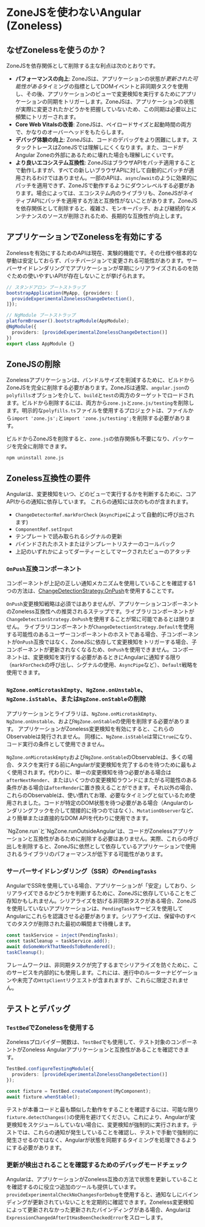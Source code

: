 # ZoneJSを使わないAngular (Zoneless)

## なぜZonelessを使うのか？

ZoneJSを依存関係として削除する主な利点は次のとおりです。

- **パフォーマンスの向上**: ZoneJSは、アプリケーションの状態が*更新された可能性がある*タイミングの指標としてDOMイベントと非同期タスクを使用し、その後、アプリケーションのビューで変更検知を実行するためにアプリケーションの同期をトリガーします。ZoneJSは、アプリケーションの状態が実際に変更されたかどうかを把握していないため、この同期は必要以上に頻繁にトリガーされます。
- **Core Web Vitalsの改善**: ZoneJSは、ペイロードサイズと起動時間の両方で、かなりのオーバーヘッドをもたらします。
- **デバッグ体験の向上**: ZoneJSは、コードのデバッグをより困難にします。スタックトレースはZoneJSでは理解しにくくなります。また、コードがAngular Zoneの外部にあるために壊れた場合も理解しにくいです。
- **より良いエコシステム互換性**: ZoneJSはブラウザAPIをパッチ適用することで動作しますが、すべての新しいブラウザAPIに対して自動的にパッチが適用されるわけではありません。一部のAPIは、`async`/`await`のように効果的にパッチを適用できず、ZoneJSで動作するようにダウンレベルする必要があります。場合によっては、エコシステム内のライブラリも、ZoneJSがネイティブAPIにパッチを適用する方法と互換性がないことがあります。ZoneJSを依存関係として削除すると、複雑さ、モンキーパッチ、および継続的なメンテナンスのソースが削除されるため、長期的な互換性が向上します。

## アプリケーションでZonelessを有効にする

Zonelessを有効にするためのAPIは現在、実験的機能です。その仕様や根本的な挙動は安定しておらず、パッチバージョンで変更される可能性があります。サーバーサイドレンダリングでアプリケーションが早期にシリアライズされるのを防ぐための使いやすいAPIが存在しないことが挙げられます。

```typescript
// スタンドアロン ブートストラップ
bootstrapApplication(MyApp, {providers: [
  provideExperimentalZonelessChangeDetection(),
]});

// NgModule ブートストラップ
platformBrowser().bootstrapModule(AppModule);
@NgModule({
  providers: [provideExperimentalZonelessChangeDetection()]
})
export class AppModule {}
```

## ZoneJSの削除

Zonelessアプリケーションは、バンドルサイズを削減するために、ビルドからZoneJSを完全に削除する必要があります。ZoneJSは通常、`angular.json`の`polyfills`オプションを介して、`build`と`test`の両方のターゲットでロードされます。ビルドから削除するには、両方から`zone.js`と`zone.js/testing`を削除します。明示的な`polyfills.ts`ファイルを使用するプロジェクトは、ファイルから`import 'zone.js';`と`import 'zone.js/testing';`を削除する必要があります。

ビルドからZoneJSを削除すると、`zone.js`の依存関係も不要になり、パッケージを完全に削除できます。

```shell
npm uninstall zone.js
```

## Zoneless互換性の要件

Angularは、変更検知をいつ、どのビューで実行するかを判断するために、コアAPIからの通知に依存しています。
これらの通知には次のものが含まれます。

- `ChangeDetectorRef.markForCheck` (`AsyncPipe`によって自動的に呼び出されます)
- `ComponentRef.setInput`
- テンプレートで読み取られるシグナルの更新
- バインドされたホストまたはテンプレートリスナーのコールバック
- 上記のいずれかによってダーティーとしてマークされたビューのアタッチ

### `OnPush`互換コンポーネント

コンポーネントが上記の正しい通知メカニズムを使用していることを確認する1つの方法は、[ChangeDetectionStrategy.OnPush](/best-practices/skipping-subtrees#using-onpush)を使用することです。

`OnPush`変更検知戦略は必須ではありませんが、アプリケーションコンポーネントのZoneless互換性への推奨されるステップです。ライブラリコンポーネントが`ChangeDetectionStrategy.OnPush`を使用することが常に可能であるとは限りません。
ライブラリコンポーネントが`ChangeDetectionStrategy.Default`を使用する可能性のあるユーザーコンポーネントのホストである場合、子コンポーネントが`OnPush`互換ではなく、ZoneJSに依存して変更検知をトリガーする場合、子コンポーネントが更新されなくなるため、`OnPush`を使用できません。コンポーネントは、変更検知を実行する必要があるときにAngularに通知する限り（`markForCheck`の呼び出し、シグナルの使用、`AsyncPipe`など）、`Default`戦略を使用できます。

### `NgZone.onMicrotaskEmpty`、`NgZone.onUnstable`、`NgZone.isStable`、または`NgZone.onStable`の削除

アプリケーションとライブラリは、`NgZone.onMicrotaskEmpty`、`NgZone.onUnstable`、および`NgZone.onStable`の使用を削除する必要があります。
アプリケーションがZoneless変更検知を有効にすると、これらのObservableは発行されません。
同様に、`NgZone.isStable`は常に`true`になり、コード実行の条件として使用できません。

`NgZone.onMicrotaskEmpty`および`NgZone.onStable`のObservableは、多くの場合、タスクを実行する前にAngularが変更検知を完了するのを待つために最もよく使用されます。代わりに、単一の変更検知を待つ必要がある場合は`afterNextRender`、またはいくつかの変更検知ラウンドにまたがる可能性のある条件がある場合は`afterRender`に置き換えることができます。それ以外の場合、これらのObservableは、使い慣れてお理、必要なタイミングと似ているため使用されました。コードが特定のDOM状態を待つ必要がある場合（Angularのレンダリングフックを介して間接的に待つのではなく）、`MutationObserver`など、より簡単または直接的なDOM APIを代わりに使用できます。

<docs-callout title="NgZone.run and NgZone.runOutsideAngular are compatible with Zoneless">
`NgZone.run`と`NgZone.runOutsideAngular`は、コードがZonelessアプリケーションと互換性があるために削除する必要はありません。実際、これらの呼び出しを削除すると、ZoneJSに依然として依存しているアプリケーションで使用されるライブラリのパフォーマンスが低下する可能性があります。
</docs-callout>

### サーバーサイドレンダリング（SSR）の`PendingTasks`

AngularでSSRを使用している場合、アプリケーションが「安定」しており、シリアライズできるかどうかを判断するために、ZoneJSに依存していることをご存知かもしれません。シリアライズを妨げる非同期タスクがある場合、ZoneJSを使用していないアプリケーションは、`PendingTasks`サービスを使用してAngularにこれらを認識させる必要があります。シリアライズは、保留中のすべてのタスクが削除された最初の瞬間まで待機します。

```typescript
const taskService = inject(PendingTasks);
const taskCleanup = taskService.add();
await doSomeWorkThatNeedsToBeRendered();
taskCleanup();
```

フレームワークは、非同期タスクが完了するまでシリアライズを防ぐために、このサービスを内部的にも使用します。これには、進行中のルーターナビゲーションや未完了の`HttpClient`リクエストが含まれますが、これらに限定されません。

## テストとデバッグ

### `TestBed`でZonelessを使用する

Zonelessプロバイダー関数は、`TestBed`でも使用して、テスト対象のコンポーネントがZoneless Angularアプリケーションと互換性があることを確認できます。

```typescript
TestBed.configureTestingModule({
  providers: [provideExperimentalZonelessChangeDetection()]
});

const fixture = TestBed.createComponent(MyComponent);
await fixture.whenStable();
```

テストが本番コードと最も類似した動作をすることを確認するには、可能な限り`fixture.detectChanges()`の使用を避けてください。これにより、Angularが変更検知をスケジュールしていない場合に、変更検知が強制的に実行されます。テストでは、これらの通知が発生していることを確認し、テストで手動で強制的に発生させるのではなく、Angularが状態を同期するタイミングを処理できるようにする必要があります。

### 更新が検出されることを確認するためのデバッグモードチェック

Angularは、アプリケーションがZoneless互換の方法で状態を更新していることを確認するのに役立つ追加のツールも提供しています。`provideExperimentalCheckNoChangesForDebug`を使用すると、通知なしにバインディングが更新されていないことを定期的に確認できます。Zoneless変更検知によって更新されなかった更新されたバインディングがある場合、Angularは`ExpressionChangedAfterItHasBeenCheckedError`をスローします。

